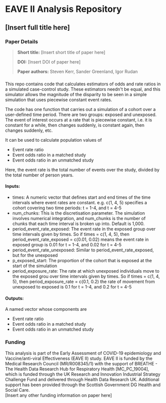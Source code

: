 # EAVE II Analysis Repository
## [Insert full title here]  

### Paper Details
> **Short title:** [Insert short title of paper here]
>
>**DOI:** [Insert DOI of paper here]
>
>**Paper authors:** Steven Kerr, Sander Greenland, Igor Rudan

###
This repo contains code that calculates estimators of odds and rate ratios in a simulated case-control study. These estimators needn't be equal, and this simulator allows the magnitude of the disparity to be seen in a simple simulation that uses piecewise constant event rates.

The code has one function that carries out a simulation of a cohort over a user-defined time period. There are two groups: exposed and unexposed. The event of interest occurs at a rate that is piecewise constant, i.e. it is constant for a while, then changes suddenly, is constant again, then changes suddenly, etc.

It can be used to calculate population values of
- Event rate ratio
- Event odds ratio in a matched study
- Event odds ratio in an unmatched study

Here, the event rate is the total number of events over the study, divided by the total number of person years.

#### Inputs:
  - times:
      A numeric vector that defines start and end times
      of the time intervals where event rates are constant.
      e.g. c(1, 4, 5) specifies a cohort covering two time periods:
      t = 1-4, and t = 4-5
  - num_chunks:
      This is the discretisation parameter. The simulation involves
      numerical integration, and num_chunks is the number of chunks
      that each time interval is broken up into. Default is 1,000.
  - period_event_rate_exposed:
      The event rate in the exposed group over time intervals given
      by times. So if times = c(1, 4, 5), then
      period_event_rate_exposed = c(0.01, 0.02) means the event rate
      in exposed group is 0.01 for t = 1-4, and 0.02 for t = 4-5
  - period_event_rate_unexposed:
      Similar to period_event_rate_exposed, but for the unexposed
  - p_exposed_start:
      The proportion of the cohort that is exposed at the start
      of the simulation
  - period_exposure_rate:
      The rate at which unexposed individuals move to the exposed
      grou over time intervals given by times. So if times = c(1, 4, 5),
      then period_exposure_rate = c(0.1, 0.2) the rate of movement
      from unexposed to exposed is 0.1 for t = 1-4, and 0.2 for t = 4-5

#### Outputs:
A named vector whose components are
- Event rate ratio
- Event odds ratio in a matched study
- Event odds ratio in an unmatched study


### Funding
This analysis is part of the Early Assessment of COVID-19 epidemiology and Vaccine/anti-viral Effectiveness (EAVE II) study. EAVE II is funded by the Medical Research Council (MR/R008345/1) with the support of BREATHE - The Health Data Research Hub for Respiratory Health [MC_PC_19004], which is funded through the UK Research and Innovation Industrial Strategy Challenge Fund and delivered through Health Data Research UK. Additional support has been provided through the Scottish Government DG Health and Social Care.  
[Insert any other funding information on paper here]
